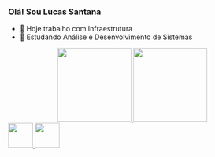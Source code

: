 ### Olá! Sou Lucas Santana

- 🔭 Hoje trabalho com Infraestrutura
- 🌱 Estudando Análise e Desenvolvimento de Sistemas 

<div align="center">
  <a href="https://github.com/lsantna01">
  <img height="150" src="https://github-readme-stats.vercel.app/api?username=lsantana01&show_icons=true&theme=dark&include_all_commits=true&count_private=true"/>
  <img height="150" src="https://github-readme-stats.vercel.app/api/top-langs/?username=lsantana01&layout=compact&langs_count=7&theme=dark"/>
</div>
<div>
<img height="50" width="50" src="https://cdn.jsdelivr.net/gh/devicons/devicon/icons/java/java-original.svg" />
<img height="50" width="50" src="https://cdn.jsdelivr.net/gh/devicons/devicon/icons/css3/css3-original.svg" />
</div>
